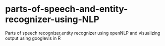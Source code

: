# parts-of-speech-and-entity-recognizer-using-NLP
Parts of speech recognizer,entity recognizer using openNLP and visualizing output using googlevis in R
